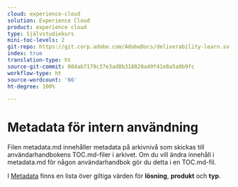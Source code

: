 ```yaml
---
cloud: experience-cloud
solution: Experience Cloud
product: experience cloud
type: Självstudiekurs
mini-toc-levels: 2
git-repo: https://git.corp.adobe.com/AdobeDocs/deliverability-learn.sv-SE
index: true
translation-type: ht
source-git-commit: 004ab7179c37e3ad8b318020a49f41e8a5a9b9fc
workflow-type: ht
source-wordcount: '66'
ht-degree: 100%

---
```



# Metadata för intern användning

Filen metadata.md innehåller metadata på arkivnivå som skickas till användarhandbokens TOC.md-filer i arkivet. Om du vill ändra innehåll i metadata.md för någon användarhandbok gör du detta i en TOC.md-fil.

I [Metadata](https://experienceleague.adobe.com/docs/authoring-guide-exl/using/editing/user-guide-setup/metadata.html?lang=en) finns en lista över giltiga värden för **lösning**, **produkt** och **typ**.
